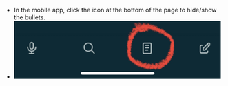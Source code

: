 ---
---

- In the mobile app, click the icon at the bottom of the page to hide/show the bullets.
- ![2022-12-27-22-18-45.jpeg](../assets/2022-12-27-22-18-45.jpeg)